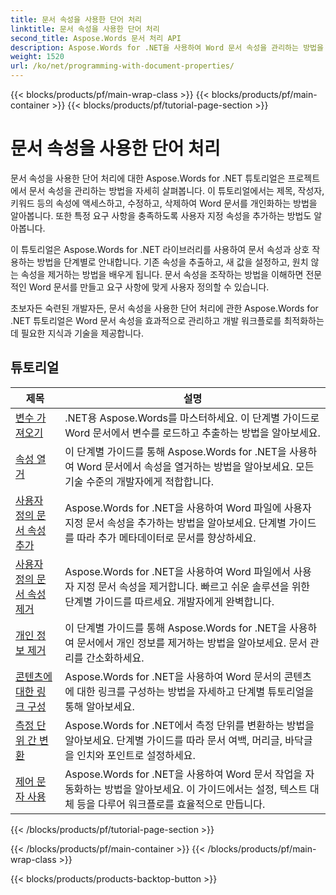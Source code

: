 ```yaml
---
title: 문서 속성을 사용한 단어 처리
linktitle: 문서 속성을 사용한 단어 처리
second_title: Aspose.Words 문서 처리 API
description: Aspose.Words for .NET을 사용하여 Word 문서 속성을 관리하는 방법을 알아보세요. 이 자습서에서는 속성 읽기 및 쓰기, 기본 속성 사용자 지정과 같은 다양한 기능을 안내합니다.
weight: 1520
url: /ko/net/programming-with-document-properties/
---
```


{{< blocks/products/pf/main-wrap-class >}}
{{< blocks/products/pf/main-container >}}
{{< blocks/products/pf/tutorial-page-section >}}

# 문서 속성을 사용한 단어 처리

문서 속성을 사용한 단어 처리에 대한 Aspose.Words for .NET 튜토리얼은 프로젝트에서 문서 속성을 관리하는 방법을 자세히 살펴봅니다. 이 튜토리얼에서는 제목, 작성자, 키워드 등의 속성에 액세스하고, 수정하고, 삭제하여 Word 문서를 개인화하는 방법을 알아봅니다. 또한 특정 요구 사항을 충족하도록 사용자 지정 속성을 추가하는 방법도 알아봅니다.

이 튜토리얼은 Aspose.Words for .NET 라이브러리를 사용하여 문서 속성과 상호 작용하는 방법을 단계별로 안내합니다. 기존 속성을 추출하고, 새 값을 설정하고, 원치 않는 속성을 제거하는 방법을 배우게 됩니다. 문서 속성을 조작하는 방법을 이해하면 전문적인 Word 문서를 만들고 요구 사항에 맞게 사용자 정의할 수 있습니다.

초보자든 숙련된 개발자든, 문서 속성을 사용한 단어 처리에 관한 Aspose.Words for .NET 튜토리얼은 Word 문서 속성을 효과적으로 관리하고 개발 워크플로를 최적화하는 데 필요한 지식과 기술을 제공합니다.

 ## 튜토리얼
| 제목 | 설명 |
| --- | --- |
| [변수 가져오기](./get-variables/) | .NET용 Aspose.Words를 마스터하세요. 이 단계별 가이드로 Word 문서에서 변수를 로드하고 추출하는 방법을 알아보세요. |
| [속성 열거](./enumerate-properties/) | 이 단계별 가이드를 통해 Aspose.Words for .NET을 사용하여 Word 문서에서 속성을 열거하는 방법을 알아보세요. 모든 기술 수준의 개발자에게 적합합니다. |
| [사용자 정의 문서 속성 추가](./add-custom-document-properties/) | Aspose.Words for .NET을 사용하여 Word 파일에 사용자 지정 문서 속성을 추가하는 방법을 알아보세요. 단계별 가이드를 따라 추가 메타데이터로 문서를 향상하세요. |
| [사용자 정의 문서 속성 제거](./remove-custom-document-properties/) | Aspose.Words for .NET을 사용하여 Word 파일에서 사용자 지정 문서 속성을 제거합니다. 빠르고 쉬운 솔루션을 위한 단계별 가이드를 따르세요. 개발자에게 완벽합니다. |
| [개인 정보 제거](./remove-personal-information/) | 이 단계별 가이드를 통해 Aspose.Words for .NET을 사용하여 문서에서 개인 정보를 제거하는 방법을 알아보세요. 문서 관리를 간소화하세요. |
| [콘텐츠에 대한 링크 구성](./configuring-link-to-content/) | Aspose.Words for .NET을 사용하여 Word 문서의 콘텐츠에 대한 링크를 구성하는 방법을 자세하고 단계별 튜토리얼을 통해 알아보세요. |
| [측정 단위 간 변환](./convert-between-measurement-units/) | Aspose.Words for .NET에서 측정 단위를 변환하는 방법을 알아보세요. 단계별 가이드를 따라 문서 여백, 머리글, 바닥글을 인치와 포인트로 설정하세요. |
| [제어 문자 사용](./use-control-characters/) | Aspose.Words for .NET을 사용하여 Word 문서 작업을 자동화하는 방법을 알아보세요. 이 가이드에서는 설정, 텍스트 대체 등을 다루어 워크플로를 효율적으로 만듭니다. |
{{< /blocks/products/pf/tutorial-page-section >}}

{{< /blocks/products/pf/main-container >}}
{{< /blocks/products/pf/main-wrap-class >}}

{{< blocks/products/products-backtop-button >}}
